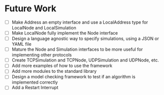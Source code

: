 # Future Work
- [ ] Make Address an empty interface and use a LocalAddress type for LocalNode and LocalSimulation
- [ ] Make LocalNode fully implement the Node interface
- [ ] Design a language agnostic way to specify simulations, using a JSON or YAML file
- [ ] Mature the Node and Simulation interfaces to be more useful for implementing other protocols
- [ ] Create TCPSimulation and TCPNode, UDPSimulation and UDPNode, etc.
- [ ] Add more examples of how to use the framework
- [ ] Add more modules to the standard library
- [ ] Design a model checking framework to test if an algorithm is implemented correctly
- [ ] Add a Restart Interrupt
